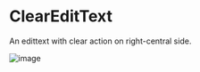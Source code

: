 # ClearEditText
An edittext with clear action on right-central side.

![image](https://github.com/winnerliu/ClearEditText.git/screenshots/screenshot_01.jpg)